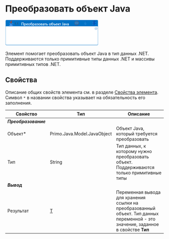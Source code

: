 # Преобразовать объект Java

![](../../../resources/activities/extra/java/java-convert-object.png)

Элемент помогает преобразовать объект Java в тип данных .NET. Поддерживаются только примитивные типы данных .NET и массивы примитивных типов .NET. 

## Свойства
Описание общих свойств элемента см. в разделе [Свойства элемента](https://docs.primo-rpa.ru/primo-rpa/primo-studio/process/elements#svoistva-elementa).\
Символ `*` в названии свойства указывает на обязательность его заполнения. 

| Свойство             | Тип                   | Описание                                      |
| -------------------- | --------------------- | --------------------------------------------- |
| ***Преобразование*** | |  |
| Объект\*             | Primo.Java.Model.JavaObject | Объект Java, который требуется преобразовать |
| Тип                  | String                | Тип данных, к которому нужно преобразовать объект. Поддерживаются только примитивные типы |
| ***Вывод***          | |  |
| Результат            | [T](https://metanit.com/sharp/tutorial/3.12.php) | Переменная вывода для хранения ссылки на преобразованный объект. Тип данных переменной - это значение, заданное в свойстве **Тип** |
